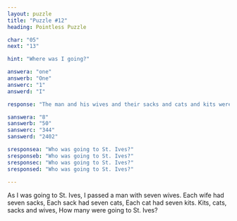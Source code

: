 ```yaml
---
layout: puzzle
title: "Puzzle #12"
heading: Pointless Puzzle

char: "05"
next: "13"

hint: "Where was I going?"

answera: "one"
answerb: "One"
answerc: "1"
answerd: "I"

response: "The man and his wives and their sacks and cats and kits were not going to St. Ives, only I."

sanswera: "8"
sanswerb: "50"
sanswerc: "344"
sanswerd: "2402"

sresponsea: "Who was going to St. Ives?"
sresponseb: "Who was going to St. Ives?"
sresponsec: "Who was going to St. Ives?"
sresponsed: "Who was going to St. Ives?"

---
```


As I was going to St. Ives,
I passed a man with seven wives.
Each wife had seven sacks,
Each sack had seven cats,
Each cat had seven kits.
Kits, cats, sacks and wives,
How many were going to St. Ives?
